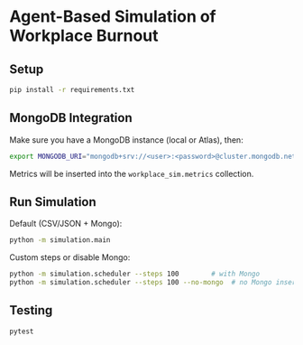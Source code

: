 # Agent-Based Simulation of Workplace Burnout

## Setup

```bash
pip install -r requirements.txt
```

## MongoDB Integration

Make sure you have a MongoDB instance (local or Atlas), then:

```bash
export MONGODB_URI="mongodb+srv://<user>:<password>@cluster.mongodb.net"
```

Metrics will be inserted into the `workplace_sim.metrics` collection.

## Run Simulation

Default (CSV/JSON + Mongo):

```bash
python -m simulation.main
```

Custom steps or disable Mongo:

```bash
python -m simulation.scheduler --steps 100        # with Mongo
python -m simulation.scheduler --steps 100 --no-mongo  # no Mongo insert
```

## Testing

```bash
pytest
```

